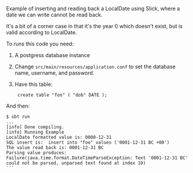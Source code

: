 Example of inserting and reading back a LocalDate using Slick,
where a date we can write cannot be read back.

It's a bit of a corner case in that it's the year 0
which doesn't exist, but is valid according to LocalDate.

To runs this code you need:

1. A postgress database instance

2. Change `src/main/resources/application.conf` to set the database name, username, and password.

3. Have this table:

        create table "foo" ( "dob" DATE );

And then:

````
$ sbt run
...
[info] Done compiling.
[info] Running Example
LocalDate formatted value is: 0000-12-31
SQL insert is:  insert into "foo" values ('0001-12-31 BC +00')
The value read back is: 0001-12-31 BC
Parsing value produces: Failure(java.time.format.DateTimeParseException: Text '0001-12-31 BC' could not be parsed, unparsed text found at index 10)
```




